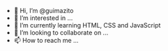 - 👋 Hi, I’m @guimazito
- 👀 I’m interested in ...
- 🌱 I’m currently learning HTML, CSS and JavaScript
- 💞️ I’m looking to collaborate on ...
- 📫 How to reach me ...

<!---
guimazito/guimazito is a ✨ special ✨ repository because its `README.md` (this file) appears on your GitHub profile.
You can click the Preview link to take a look at your changes.
--->
